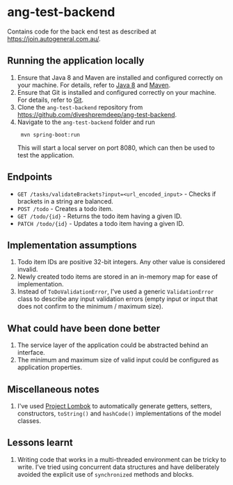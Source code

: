 # ang-test-backend
Contains code for the back end test as described at https://join.autogeneral.com.au/.

## Running the application locally
1. Ensure that Java 8 and Maven are installed and configured correctly on your machine. For details, refer to
 [Java 8](https://www.oracle.com/technetwork/java/javase/downloads/jdk8-downloads-2133151.html) and 
 [Maven](https://maven.apache.org/index.html).
2. Ensure that Git is installed and configured correctly on your machine. For details, refer to
 [Git](https://git-scm.com/downloads).
3. Clone the `ang-test-backend` repository from https://github.com/diveshpremdeep/ang-test-backend.
4. Navigate to the `ang-test-backend` folder and run
   ```
    mvn spring-boot:run
   ```
   This will start a local server on port 8080, which can then be used to test the application.

## Endpoints
* `GET /tasks/validateBrackets?input=<url_encoded_input>` - Checks if brackets in a string are balanced.
* `POST /todo` - Creates a todo item.
* `GET /todo/{id}` - Returns the todo item having a given ID.
* `PATCH /todo/{id}` - Updates a todo item having a given ID.   

## Implementation assumptions
1. Todo item IDs are positive 32-bit integers. Any other value is considered invalid.
2. Newly created todo items are stored in an in-memory map for ease of implementation.
3. Instead of `ToDoValidationError`, I've used a generic `ValidationError` class to describe any input validation 
errors (empty input or input that does not confirm to the minimum / maximum size).

## What could have been done better
1. The service layer of the application could be abstracted behind an interface.
2. The minimum and maximum size of valid input could be configured as application properties.

## Miscellaneous notes
1. I've used [Project Lombok](https://projectlombok.org/) to automatically generate getters, setters, constructors, 
`toString()` and `hashCode()` implementations of the model classes.

 

## Lessons learnt
1. Writing code that works in a multi-threaded environment can be tricky to write. I've tried using concurrent data 
structures and have deliberately avoided the explicit use of `synchronized` methods and blocks.

